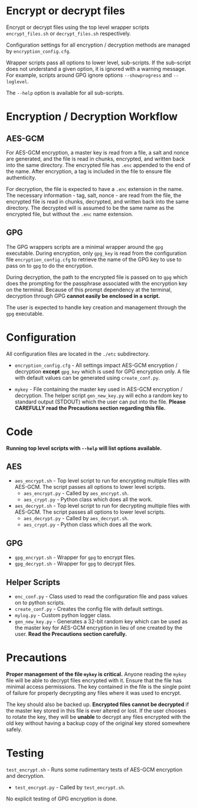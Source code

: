 # Encrypt or decrypt files
Encrypt or decrypt files using the top level wrapper scripts `encrypt_files.sh`
or `decrypt_files.sh` respectively.

Configuration settings for all encryption / decryption methods are managed by 
`encryption_config.cfg`.

Wrapper scripts pass all options to lower level, sub-scripts.  If the 
sub-script does not understand a given option, it is ignored with a 
warning message.  For example, scripts around GPG ignore options 
`--showprogress` and `--loglevel`.

The `--help` option is available for all sub-scripts.


# Encryption / Decryption Workflow
## AES-GCM
For AES-GCM encryption, a master key is read from a file, a salt and nonce 
are generated, and the file is read in chunks, encrypted, and written back 
into the same directory.  The encrypted file has `.enc` appended to the end 
of the name.  After encryption, a tag is included in the file to ensure
file authenticity.

For decryption, the file is expected to have a `.enc` extension in the name.
The necessary information - tag, salt, nonce - are read from the file, the
encrypted file is read in chunks, decrypted, and written back into the 
same directory.  The decrypted will is assumed to be the same name as the
encrypted file, but without the `.enc` name extension.


## GPG
The GPG wrappers scripts are a minimal wrapper around the `gpg` executable.
During encryption, only `gpg_key` is read from the configuration file 
`encryption_config.cfg` to retrieve the name of the GPG key to use to 
pass on to `gpg` to do the encryption.

During decryption, the path to the encrypted file is passed on to `gpg`
which does the prompting for the passphrase associated with the 
encryption key on the terminal.  Because of this prompt dependency at the
terminal, decryption through GPG **cannot easily be enclosed in a script.**

The user is expected to handle key creation and management through the 
`gpg` executable.


# Configuration
All configuration files are located in the `./etc` subdirectory.

* `encryption_config.cfg` - All settings impact AES-GCM encryption / decryption
**except** `gpg_key` which is used for GPG encryption only.  A file with
default values can be generated using `create_conf.py`.

* `mykey` - File containing the master key used in AES-GCM encryption /
decryption.  The helper script `gen_new_key.py` will echo a random key to 
standard output (STDOUT) which the user can put into the file. **Please
CAREFULLY read the Precautions section regarding this file.**


# Code
__Running top level scripts with `--help` will list options available.__

## AES
* `aes_encrypt.sh` - Top level script to run for encrypting multiple files 
with AES-GCM.  The script passes all options to lower level scripts.
  - `aes_encrypt.py` - Called by `aes_encrypt.sh`.
  - `aes_crypt.py` - Python class which does all the work.
* `aes_decrypt.sh` - Top level script to run for decrypting multiple files 
with AES-GCM.  The script passes all options to lower level scripts.
  - `aes_decrypt.py` - Called by `aes_decrypt.sh`.
  - `aes_crypt.py` - Python class which does all the work.

## GPG
* `gpg_encrypt.sh` - Wrapper for `gpg` to encrypt files.
* `gpg_decrypt.sh` - Wrapper for `gpg` to decrypt files.


## Helper Scripts
* `enc_conf.py` - Class used to read the configuration file and pass values
on to python scripts.
* `create_conf.py` - Creates the config file with default settings.
* `mylog.py` - Custom python logger class.
* `gen_new_key.py` - Generates a 32-bit random key which can be used as the 
master key for AES-GCM encryption in lieu of one created by the user.  **Read
the Precautions section carefully.**

# Precautions
**Proper management of the file `mykey` is critical.**
Anyone reading the `mykey` file will be able to decrypt files encrypted with it.
Ensure that the file has minimal access permissions.  The key contained 
in the file is the single point of failure for properly decrypting any files
where it was used to encrypt.

The key should also be backed up.  **Encrypted files cannot be decrypted** if 
the master key stored in this file is ever altered or lost.  If the user 
chooses to rotate the key, they will be **unable** to decrypt any files 
encrypted with the old key without having a backup copy of the original key
stored somewhere safely.

# Testing
`test_encrypt.sh` - Runs some rudimentary tests of AES-GCM encryption
and decryption.
  - `test_encrypt.py` - Called by `test_encrypt.sh`.

No explicit testing of GPG encryption is done.
